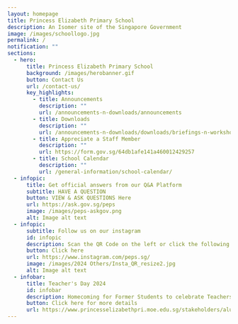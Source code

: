 ```yaml
---
layout: homepage
title: Princess Elizabeth Primary School
description: An Isomer site of the Singapore Government
image: /images/schoollogo.jpg
permalink: /
notification: ""
sections:
  - hero:
      title: Princess Elizabeth Primary School
      background: /images/herobanner.gif
      button: Contact Us
      url: /contact-us/
      key_highlights:
        - title: Announcements
          description: ""
          url: /announcements-n-downloads/announcements
        - title: Downloads
          description: ""
          url: /announcements-n-downloads/downloads/briefings-n-workshops
        - title: Appreciate a Staff Member
          description: ""
          url: https://form.gov.sg/64db1afe141a460012429257
        - title: School Calendar
          description: ""
          url: /general-information/school-calendar/
  - infopic:
      title: Get official answers from our Q&A Platform
      subtitle: HAVE A QUESTION
      button: VIEW & ASK QUESTIONS Here
      url: https://ask.gov.sg/peps
      image: /images/peps-askgov.png
      alt: Image alt text
  - infopic:
      subtitle: Follow us on our instagram
      id: infopic
      description: Scan the QR Code on the left or click the following link
      button: Click here
      url: https://www.instagram.com/peps.sg/
      image: /images/2024 Others/Insta_QR_resize2.jpg
      alt: Image alt text
  - infobar:
      title: Teacher's Day 2024
      id: infobar
      description: Homecoming for Former Students to celebrate Teachers’ Day on 29th August
      button: Click here for more details
      url: https://www.princesselizabethpri.moe.edu.sg/stakeholders/alumni/
---
```

